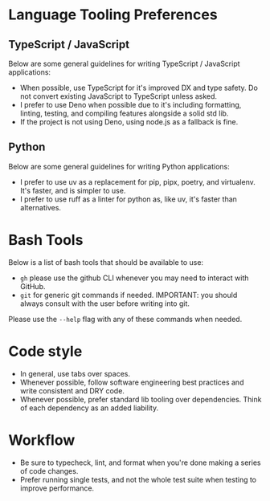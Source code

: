 # Language Tooling Preferences

## TypeScript / JavaScript
Below are some general guidelines for writing TypeScript / JavaScript applications:

- When possible, use TypeScript for it's improved DX and type safety. Do not convert existing JavaScript to TypeScript unless asked.
- I prefer to use Deno when possible due to it's including formatting, linting, testing, and compiling features alongside a solid std lib.
- If the project is not using Deno, using node.js as a fallback is fine.

## Python
Below are some general guidelines for writing Python applications:

- I prefer to use uv as a replacement for pip, pipx, poetry, and virtualenv. It's faster, and is simpler to use.  
- I prefer to use ruff as a linter for python as, like uv, it's faster than alternatives. 

# Bash Tools 

Below is a list of bash tools that should be available to use:

- `gh` please use the github CLI whenever you may need to interact with GitHub. 
- `git` for generic git commands if needed. IMPORTANT: you should always consult with the user before writing into git. 

Please use the `--help` flag with any of these commands when needed.

# Code style 

- In general, use tabs over spaces. 
- Whenever possible, follow software engineering best practices and write consistent and DRY code.
- Whenever possible, prefer standard lib tooling over dependencies. Think of each dependency as an added liability.

# Workflow 

- Be sure to typecheck, lint, and format when you're done making a series of code changes.
- Prefer running single tests, and not the whole test suite when testing to improve performance. 
